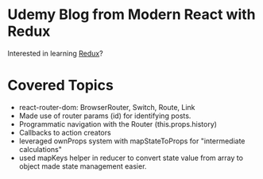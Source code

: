 # Udemy Blog from Modern React with Redux

Interested in learning [Redux](https://www.udemy.com/react-redux/)?

# Covered Topics
* react-router-dom: BrowserRouter, Switch, Route, Link
* Made use of router params (id) for identifying posts.
* Programmatic navigation with the Router (this.props.history)
* Callbacks to action creators
* leveraged ownProps system with mapStateToProps for "intermediate calculations"
* used mapKeys helper in reducer to convert state value from array to object made state management easier.
